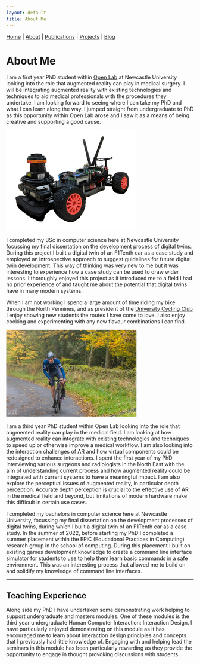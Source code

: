 ```yaml
---
layout: default
title: About Me
---
```


[Home](./) | [About](./about.md) | [Publications](./publications) |  [Projects](./projects.md) | [Blog](./blog.md)

# About Me

I am a first year PhD student within [Open Lab](https://openlab.ncl.ac.uk/) at Newcastle University looking into the role that augmented reality can play in medical surgery. I will be integrating augmented reality with existing technologies and techniques to aid medical professionals with the procedures they undertake. I am looking forward to seeing where I can take my PhD and what I can learn along the way. I jumped straight from undergraduate to PhD as this opportunity within Open Lab arose and I saw it as a means of being creative and supporting a good cause. 

<img style="width:350px;" src="./assets/img/f110.png"/>

I completed my BSc in computer science here at Newcastle University focussing my final dissertation on the development process of digital twins. During this project I built a digital twin of an F1Tenth car as a case study and employed an introspective approach to suggest guidelines for future digital twin development. This way of thinking was very new to me but it was interesting to experience how a case study can be used to draw wider lessons. I thoroughly enjoyed this project as it introduced me to a field I had no prior experience of and taught me about the potential that digital twins have in many modern systems.

When I am not working I spend a large amount of time riding my bike through the North Pennines, and as president of the [University Cycling Club](https://www.facebook.com/newcastleuniversitycyclingclub) I enjoy showing new students the routes I have come to love. I also enjoy cooking and experimenting with any new flavour combinations I can find.

<img style="width:350px;" src="./assets/img/hc22.jpeg"/>

I am a third year PhD student within Open Lab looking into the role that augmented reality can play in the medical field. I am looking at how augmented reality can integrate with existing technologies and techniques to speed up or otherwise improve a medical workflow. I am also looking into the interaction challenges of AR and how virtual components could be redesigned to enhance interactions. I spent the first year of my PhD interviewing various surgeons and radiologists in the North East with the aim of understanding current process and how augmented reality could be integrated with current systems to have a meaningful impact. 
I am also explore the perceptual issues of augmented reality, in particular depth perception. Accurate depth perception is crucial to the effective use of AR in the medical field and beyond, but limitations of modern hardware make this difficult in certain use cases. 

I completed my bachelors in computer science here at Newcastle University, focussing my final dissertation on the development processes of digital twins, during which I built a digital twin of an F1Tenth car as a case study. In the summer of 2022, before starting my PhD I completed a summer placement within the EPiC (Educational Practices in Computing) research group in the school of computing. During this placement I built on existing games development knowledge to create a command line interface simulator for students to use to help them learn basic commands in a safe environment. This was an interesting process that allowed me to build on and solidify my knowledge of command line interfaces.

---

## Teaching Experience

Along side my PhD I have undertaken some demonstrating work helping to support undergraduate and masters modules. One of these modules is the third year undergraduate Human Computer Interaction: Interaction Design. I have particularly enjoyed demonstrating on this module as it has encouraged me to learn about interaction design principles and concepts that I previously had little knowledge of. Engaging with and helping lead the seminars in this module has been particularly rewarding as they provide the opportunity to engage in thought provoking discussions with students. 